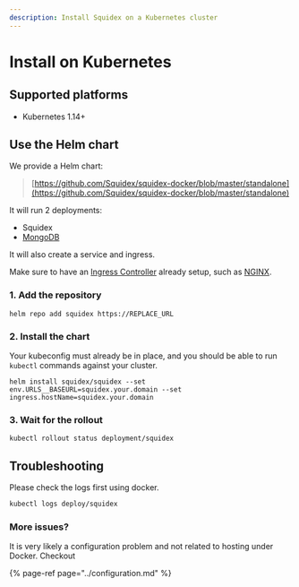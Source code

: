 ```yaml
---
description: Install Squidex on a Kubernetes cluster
---
```


# Install on Kubernetes

## Supported platforms

* Kubernetes 1.14+

## Use the Helm chart

We provide a Helm chart:

> [https://github.com/Squidex/squidex-docker/blob/master/standalone](https://github.com/Squidex/squidex-docker/blob/master/standalone)

It will run 2 deployments:

* Squidex
* [MongoDB](https://www.mongodb.com/de)

It will also create a service and ingress.

Make sure to have an [Ingress Controller](https://kubernetes.io/docs/concepts/services-networking/ingress-controllers/) already setup, such as [NGINX](https://www.nginx.com/products/nginx-ingress-controller/).

### 1. Add the repository

```text
helm repo add squidex https://REPLACE_URL
```

### 2. Install the chart

Your kubeconfig must already be in place, and you should be able to run `kubectl` commands against your cluster.

```text
helm install squidex/squidex --set env.URLS__BASEURL=squidex.your.domain --set ingress.hostName=squidex.your.domain
```

### 3. Wait for the rollout

```text
kubectl rollout status deployment/squidex
```

## Troubleshooting

Please check the logs first using docker.

```bash
kubectl logs deploy/squidex
```

### More issues?

It is very likely a configuration problem and not related to hosting under Docker. Checkout

{% page-ref page="../configuration.md" %}

